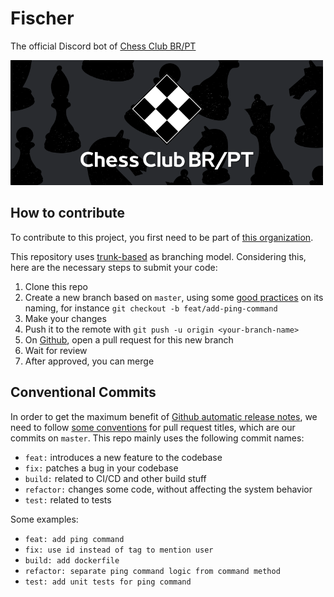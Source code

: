 # Fischer

The official Discord bot of [Chess Club BR/PT](https://discord.gg/wdP9Cmcz)

<img src="./images/chessclub_banner.png" width="500">

## How to contribute
To contribute to this project, you first need to be part of [this organization](https://github.com/Chess-Club-BR-PT).

This repository uses [trunk-based](https://trunkbaseddevelopment.com/) as branching model. Considering this, here are the necessary steps to submit your code:

1. Clone this repo
2. Create a new branch based on `master`, using some [good practices](https://stackoverflow.com/questions/273695/what-are-some-examples-of-commonly-used-practices-for-naming-git-branches) on its naming, for instance `git checkout -b feat/add-ping-command`
3. Make your changes
4. Push it to the remote with `git push -u origin <your-branch-name>`
5. On [Github](https://github.com/Chess-Club-BR-PT/fischer), open a pull request for this new branch
6. Wait for review
7. After approved, you can merge

## Conventional Commits
In order to get the maximum benefit of [Github automatic release notes](https://docs.github.com/en/repositories/releasing-projects-on-github/automatically-generated-release-notes), we need to follow [some conventions](https://www.conventionalcommits.org/en/v1.0.0/) for pull request titles, which are our commits on `master`.
This repo mainly uses the following commit names:
* `feat:` introduces a new feature to the codebase
* `fix:` patches a bug in your codebase
* `build:` related to CI/CD and other build stuff
* `refactor:` changes some code, without affecting the system behavior
* `test:` related to tests

Some examples:
* `feat: add ping command`
* `fix: use id instead of tag to mention user`
* `build: add dockerfile`
* `refactor: separate ping command logic from command method`
* `test: add unit tests for ping command`
